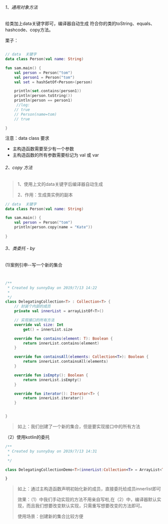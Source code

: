 ###### 1、通用对象方法

给类加上data关键字即可，编译器自动生成 符合你的类的toString、equals、hashcode、copy方法。

栗子：

```kotlin

// data  关键字
data class Person(val name: String)

fun sam.main() {
    val person = Person("tom")
    val person1 = Person("tom")
    val set = hashSetOf<Person>(person)

    println(set.contains(person1))
    println(person.toString())
    println(person == person1)
     //log:
    // true
    // Person(name=tom)
    // true

}
```

注意：data class 要求

- 主构造函数需要至少有一个参数
- 主构造函数的所有参数需要标记为 val 或 var




###### 2、copy 方法

> 1、使用上文的data关键字后编译器自动生成
>
> 2、作用：生成类实例的副本

```kotlin
// data  关键字
data class Person(val name: String)

fun sam.main() {
    val person = Person("tom")
    println(person.copy(name = "Kate")) 
   
}
```



###### 3、类委托 - by

(1)案例引申--写一个新的集合

```kotlin


/**
 * Created by sunnyDay on 2019/7/13 14:22
 *
 */
class DelegatingCollection<T> : Collection<T> {
    // 封装个内部的成员
    private val innerList = arrayListOf<T>()

    // 实现接口的所有方法
    override val size: Int
        get() = innerList.size

    override fun contains(element: T): Boolean {
        return innerList.contains(element)
    }

    override fun containsAll(elements: Collection<T>): Boolean {
        return innerList.containsAll(elements)
    }

    override fun isEmpty(): Boolean {
        return innerList.isEmpty()
    }

    override fun iterator(): Iterator<T> {
        return innerList.iterator()
    }


}

```

> 如上：我们创建了一个新的集合，但是要实现接口中的所有方法

（2）使用kotlin的委托

```kotlin
/**
 * Created by sunnyDay on 2019/7/13 14:31
 *
 */

class DelegatingCollectionDemo<T>(innerList:Collection<T> = ArrayList<T>()):Collection<T> by innerList{

}
```

> 如上：通过主构造函数声明初始化新的成员，直接委托给成员innerlist即可
>
> 效果：（1）中我们手动实现的方法不用亲自写啦,在（2）中，编译器默认实现，而且我们想要改变默认实现，只需重写想要改变的方法即可。
>
> 使用场景：创建新的集合比较方便



